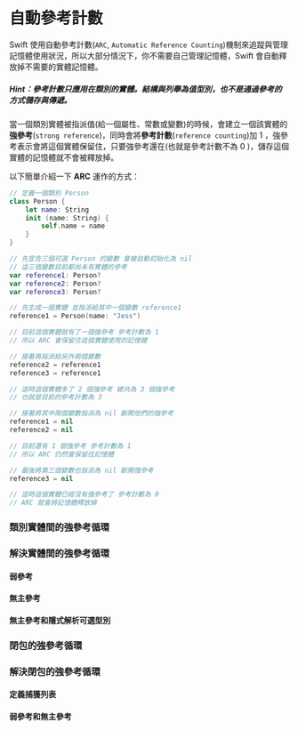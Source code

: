 # 自動參考計數

Swift 使用自動參考計數(`ARC`, `Automatic Reference Counting`)機制來追蹤與管理記憶體使用狀況，所以大部分情況下，你不需要自己管理記憶體，Swift 會自動釋放掉不需要的實體記憶體。

##### Hint：參考計數只應用在類別的實體。結構與列舉為值型別，也不是通過參考的方式儲存與傳遞。

當一個類別實體被指派值(給一個屬性、常數或變數)的時候，會建立一個該實體的**強參考**(`strong reference`)，同時會將**參考計數**(`reference counting`)加 1 ，強參考表示會將這個實體保留住，只要強參考還在(也就是參考計數不為 0 )，儲存這個實體的記憶體就不會被釋放掉。

以下簡單介紹一下 **ARC** 運作的方式：

```swift
// 定義一個類別 Person
class Person {
    let name: String
    init (name: String) {
        self.name = name
    }
}

// 先宣告三個可選 Person 的變數 會被自動初始化為 nil
// 這三個變數目前都尚未有實體的參考
var reference1: Person?
var reference2: Person?
var reference3: Person?

// 先生成一個實體 並指派給其中一個變數 reference1
reference1 = Person(name: "Jess")

// 目前這個實體就有了一個強參考 參考計數為 1
// 所以 ARC 會保留住這個實體使用的記憶體

// 接著再指派給另外兩個變數
reference2 = reference1
reference3 = reference1

// 這時這個實體多了 2 個強參考 總共為 3 個強參考
// 也就是目前的參考計數為 3

// 接著將其中兩個變數指派為 nil 斷開他們的強參考
reference1 = nil
reference2 = nil

// 目前還有 1 個強參考 參考計數為 1
// 所以 ARC 仍然會保留住記憶體

// 最後將第三個變數也指派為 nil 斷開強參考
reference3 = nil

// 這時這個實體已經沒有強參考了 參考計數為 0
// ARC 就會將記憶體釋放掉

```


### 類別實體間的強參考循環


### 解決實體間的強參考循環

#### 弱參考

#### 無主參考

#### 無主參考和隱式解析可選型別


### 閉包的強參考循環


### 解決閉包的強參考循環

#### 定義捕獲列表

#### 弱參考和無主參考






